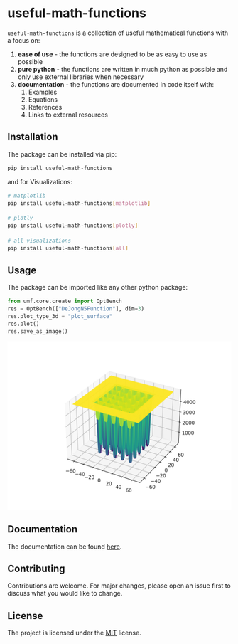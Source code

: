 # useful-math-functions

`useful-math-functions` is a collection of useful mathematical functions with a
focus on:

1. **ease of use** - the functions are designed to be as easy to use as possible
2. **pure python** - the functions are written in much python as possible and
   only use external libraries when necessary
3. **documentation** - the functions are documented in code itself with:
   1. Examples
   2. Equations
   3. References
   4. Links to external resources

## Installation

The package can be installed via pip:

```bash
pip install useful-math-functions
```

and for Visualizations:

```bash
# matplotlib
pip install useful-math-functions[matplotlib]

# plotly
pip install useful-math-functions[plotly]

# all visualizations
pip install useful-math-functions[all]
```

## Usage

The package can be imported like any other python package:

```python
from umf.core.create import OptBench
res = OptBench(["DeJongN5Function"], dim=3)
res.plot_type_3d = "plot_surface"
res.plot()
res.save_as_image()
```

![_](https://github.com/Anselmoo/useful-math-functions/blob/main/docs/extra/images/DeJongN5Function.png?raw=true)

## Documentation

The documentation can be found
[here](https://anselmoo.github.io/useful-math-functions/).

## Contributing

Contributions are welcome. For major changes, please open an issue first to
discuss what you would like to change.

## License

The project is licensed under the
[MIT](https://github.com/Anselmoo/useful-math-functions/blob/main/LICENSE)
license.
